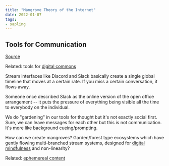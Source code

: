 ```yaml
---
title: "Mangrove Theory of the Internet"
date: 2022-01-07
tags:
- sapling
---
```


## Tools for Communication
[Source](https://twitter.com/vgr/status/1460338562231013376)

Related: tools for [digital commons](thoughts/digital%20commons.md)

Stream interfaces like Discord and Slack basically create a single global timeline that moves at a certain rate. If you miss a certain conversation, it flows away.

Someone once described Slack as the online version of the open office arrangement -- it puts the pressure of everything being visible all the time to everybody on the individual.

We do "gardening" in our tools for thought but it's not exactly social first. Sure, we can leave messages for each other but this is not communication. It's more like background cueing/prompting.

How can we create mangroves? Garden/forest type ecosystems which have gently flowing multi-branched stream systems, designed for [digital mindfulness](thoughts/digital%20mindfulness.md) and non-linearity?

Related: [ephemereal content](thoughts/ephemereal%20content.md)